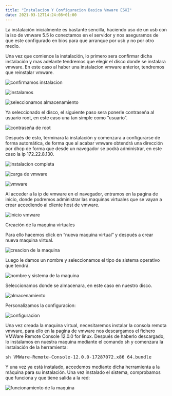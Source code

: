 ```yaml
---
title: "Instalacion Y Configuracion Basica Vmware ESXI"
date: 2021-03-12T14:24:08+01:00
---
```


La instalación inicialmente es bastante sencilla, haciendo uso de un usb con la iso de vmware 5.5 lo conectamos en el servidor y nos aseguramos de que este configurado en bios para que arranque por usb y no por otro medio.

Una vez que comience la instalación, lo primero sera confirmar dicha instalación y mas adelante tendremos que elegir el disco donde se instalara vmware. En este caso al haber una instalacion vmware anterior, tendremos que reinstalar vmware.

![confirmamos instalacion](/vmware/1.jpg)

![instalamos](/vmware/2.jpg)

![seleccionamos almacenamiento](/vmware/3.jpg)

Ya seleccionado el disco, el siguiente paso sera ponerle contraseña al usuario root, en este caso una tan simple como “usuario”.

![contraseña de root](/vmware/4.jpg)

Después de esto, terminara la instalación y comenzara a configurarse de forma automática, de forma que al acabar vmware obtendrá una dirección por dhcp de forma que desde un navegador se podrá administrar, en este caso la ip 172.22.8.130.

![instalacion completa](/vmware/5.jpg)

![carga de vmware](/vmware/6.jpg)

![vmware](/vmware/7.jpg)

Al acceder a la ip de vmware en el navegador, entramos en la pagina de inicio, donde podremos administrar las maquinas virtuales que se vayan a crear accediendo al cliente host de vmware.

![inicio vmware](/vmware/vmware1.png)

Creación de la maquina virtuales

Para ello hacemos click en “nueva maquina virtual” y después a crear nueva maquina virtual.

![creacion de la maquina](/vmware/vmware2.png)

Luego le damos un nombre y seleccionamos el tipo de sistema operativo que tendrá.

![nombre y sistema de la maquina](/vmware/vmware3.png)

Seleccionamos donde se almacenara, en este caso en nuestro disco.

![almacenamiento](/vmware/vmware4.png)

Personalizamos la configuracion:

![configuracion](/vmware/vmware6.png)

Una vez creada la maquina virtual, necesitaremos instalar la consola remota vmware, para ello en la pagina de vmware nos descargamos el fichero VMWare Remote Console 12.0.0 for linux. Después de haberlo descargado, lo instalamos en nuestra maquina mediante el comando sh y comenzara la instalación de la herramienta:

<pre>
sh VMWare-Remote-Console-12.0.0-17287072.x86_64.bundle
</pre>

Y una vez ya está instalado, accedemos mediante dicha herramienta a la máquina para su instalación. Una vez instalado el sistema, comprobamos que funciona y que tiene salida a la red:

![funcionamiento de la maquina](/vmware/vmware_final.png)
